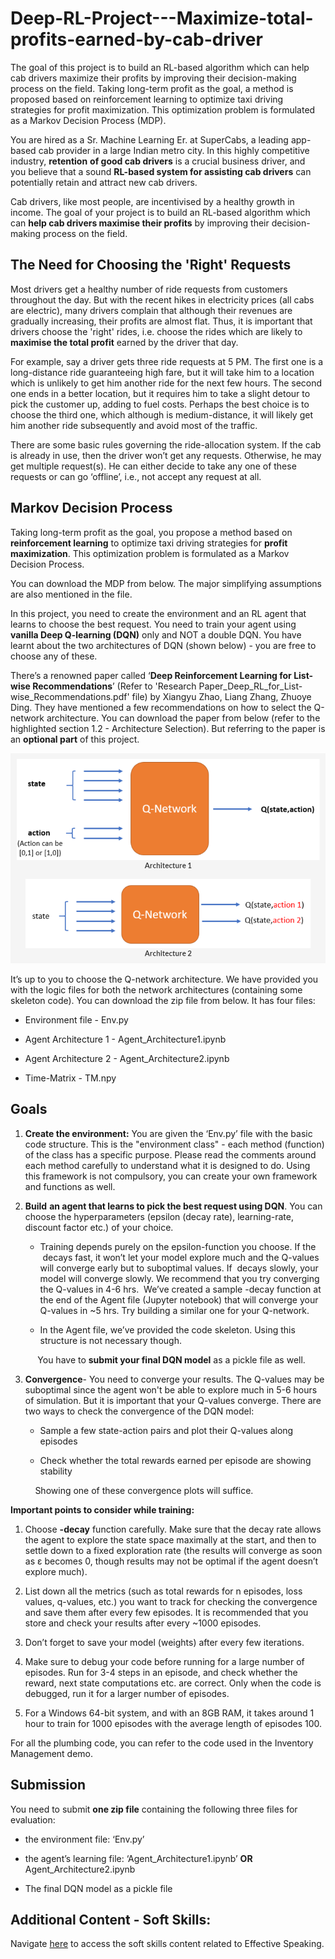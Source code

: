 # Deep-RL-Project---Maximize-total-profits-earned-by-cab-driver
The goal of this project is to build an RL-based algorithm which can help cab drivers maximize their profits by improving their decision-making process on the field. Taking long-term profit as the goal, a method is proposed based on reinforcement learning to optimize taxi driving strategies for profit maximization. This optimization problem is formulated as a Markov Decision Process (MDP).

You are hired as a Sr. Machine Learning Er. at SuperCabs, a leading app-based cab provider in a large Indian metro city. In this highly competitive industry, **retention** **of good cab drivers** is a crucial business driver, and you believe that a sound **RL-based system for assisting cab drivers** can potentially retain and attract new cab drivers. 

Cab drivers, like most people, are incentivised by a healthy growth in income. The goal of your project is to build an RL-based algorithm which can **help cab drivers maximise their profits** by improving their decision-making process on the field.

## **The Need for Choosing the 'Right' Requests**

Most drivers get a healthy number of ride requests from customers throughout the day. But with the recent hikes in electricity prices (all cabs are electric), many drivers complain that although their revenues are gradually increasing, their profits are almost flat. Thus, it is important that drivers choose the 'right' rides, i.e. choose the rides which are likely to **maximise the total profit** earned by the driver that day. 

For example, say a driver gets three ride requests at 5 PM. The first one is a long-distance ride guaranteeing high fare, but it will take him to a location which is unlikely to get him another ride for the next few hours. The second one ends in a better location, but it requires him to take a slight detour to pick the customer up, adding to fuel costs. Perhaps the best choice is to choose the third one, which although is medium-distance, it will likely get him another ride subsequently and avoid most of the traffic. 

There are some basic rules governing the ride-allocation system. If the cab is already in use, then the driver won’t get any requests. Otherwise, he may get multiple request(s). He can either decide to take any one of these requests or can go ‘offline’, i.e., not accept any request at all. 

## **Markov Decision Process**

Taking long-term profit as the goal, you propose a method based on **reinforcement learning** to optimize taxi driving strategies for **profit maximization**. This optimization problem is formulated as a Markov Decision Process.

You can download the MDP from below. The major simplifying assumptions are also mentioned in the file.

In this project, you need to create the environment and an RL agent that learns to choose the best request. You need to train your agent using **vanilla Deep Q-learning (DQN)** only and NOT a double DQN. You have learnt about the two architectures of DQN (shown below) - you are free to choose any of these.

There’s a renowned paper called ‘**Deep Reinforcement Learning for List-wise Recommendations**’ (Refer to 'Research Paper_Deep_RL_for_List-wise_Recommendations.pdf' file) by Xiangyu Zhao, Liang Zhang, Zhuoye Ding. They have mentioned a few recommendations on how to select the Q-network architecture. You can download the paper from below (refer to the highlighted section 1.2 - Architecture Selection). But referring to the paper is an **optional part** of this project.

![](DQN_Architectures.png)

It’s up to you to choose the Q-network architecture. We have provided you with the logic files for both the network architectures (containing some skeleton code). You can download the zip file from below. It has four files:

-   Environment file - Env.py
    
-   Agent Architecture 1 - Agent\_Architecture1.ipynb
    
-   Agent Architecture 2 - Agent\_Architecture2.ipynb
    
-   Time-Matrix - TM.npy
    

## **Goals**

1.  **Create the environment:** You are given the ‘Env.py’ file with the basic code structure. This is the "environment class" - each method (function) of the class has a specific purpose. Please read the comments around each method carefully to understand what it is designed to do. Using this framework is not compulsory, you can create your own framework and functions as well.
    
2.  **Build** **an agent that learns to pick the best request using DQN**. You can choose the hyperparameters (epsilon (decay rate), learning-rate, discount factor etc.) of your choice.
    
    -   Training depends purely on the epsilon-function you choose. If the  decays fast, it won’t let your model explore much and the Q-values will converge early but to suboptimal values. If  decays slowly, your model will converge slowly. We recommend that you try converging the Q-values in 4-6 hrs.  We’ve created a sample \-decay function at the end of the Agent file (Jupyter notebook) that will converge your Q-values in ~5 hrs. Try building a similar one for your Q-network.
        
    -   In the Agent file, we’ve provided the code skeleton. Using this structure is not necessary though.
        

           You have to **submit your final DQN model** as a pickle file as well.

3.  **Convergence**\- You need to converge your results. The Q-values may be suboptimal since the agent won't be able to explore much in 5-6 hours of simulation. But it is important that your Q-values converge. There are two ways to check the convergence of the DQN model:
    
    -   Sample a few state-action pairs and plot their Q-values along episodes
        
    -   Check whether the total rewards earned per episode are showing stability
        

          Showing one of these convergence plots will suffice.

**Important points to consider while training:**

1.  Choose **\-decay** function carefully. Make sure that the decay rate allows the agent to explore the state space maximally at the start, and then to settle down to a fixed exploration rate (the results will converge as soon as ε becomes 0, though results may not be optimal if the agent doesn’t explore much).
    
2.  List down all the metrics (such as total rewards for n episodes, loss values, q-values, etc.) you want to track for checking the convergence and save them after every few episodes. It is recommended that you store and check your results after every ~1000 episodes.
    
3.  Don’t forget to save your model (weights) after every few iterations.
    
4.  Make sure to debug your code before running for a large number of episodes. Run for 3-4 steps in an episode, and check whether the reward, next state computations etc. are correct. Only when the code is debugged, run it for a larger number of episodes.
    
5.  For a Windows 64-bit system, and with an 8GB RAM, it takes around 1 hour to train for 1000 episodes with the average length of episodes 100.
    

For all the plumbing code, you can refer to the code used in the Inventory Management demo.

## **Submission**

You need to submit **one zip file** containing the following three files for evaluation:

-   the environment file: ‘Env.py’
    
-   the agent’s learning file: ‘Agent\_Architecture1.ipynb’ **OR** Agent\_Architecture2.ipynb
    
-   The final DQN model as a pickle file
    

## Additional Content - Soft Skills:

Navigate [here](https://learn.upgrad.com/v/course/587/module/47980) to access the soft skills content related to Effective Speaking.
